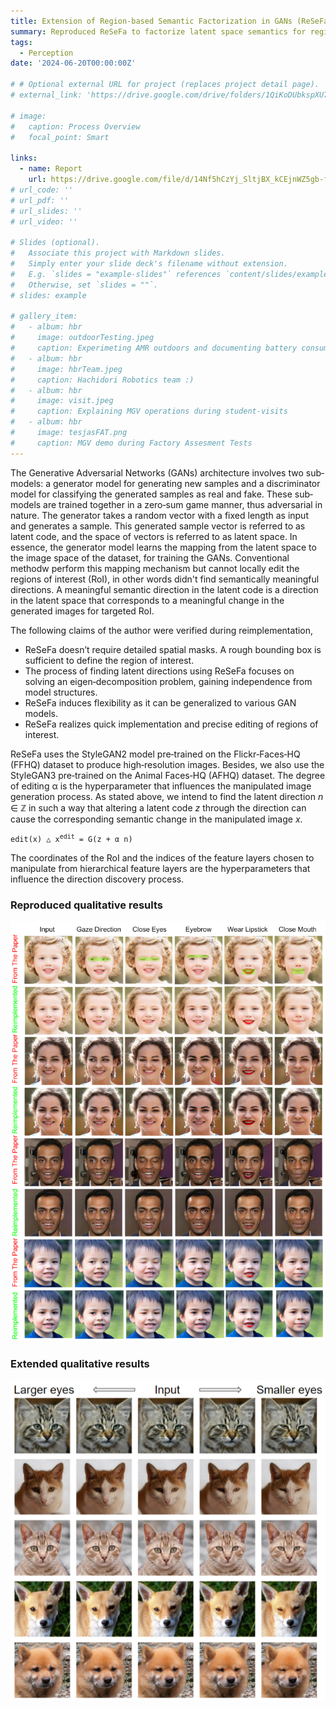 ```yaml
---
title: Extension of Region-based Semantic Factorization in GANs (ReSeFa) to animal faces
summary: Reproduced ReSeFa to factorize latent space semantics for regions of interest for human faces and extended ReSeFa for editing animal faces  
tags:
  - Perception
date: '2024-06-20T00:00:00Z'

# # Optional external URL for project (replaces project detail page).
# external_link: 'https://drive.google.com/drive/folders/1QiKoDUbkspXU7acjHh91cRRhuZhNsnxe'

# image:
#   caption: Process Overview
#   focal_point: Smart

links:
  - name: Report
    url: https://drive.google.com/file/d/14Nf5hCzYj_SltjBX_kCEjnWZ5gb-fNpy/view?usp=drive_link
# url_code: ''
# url_pdf: ''
# url_slides: ''
# url_video: ''

# Slides (optional).
#   Associate this project with Markdown slides.
#   Simply enter your slide deck's filename without extension.
#   E.g. `slides = "example-slides"` references `content/slides/example-slides.md`.
#   Otherwise, set `slides = ""`.
# slides: example

# gallery_item:
#   - album: hbr
#     image: outdoorTesting.jpeg
#     caption: Experimeting AMR outdoors and documenting battery consumption during uphill and downhill movements
#   - album: hbr
#     image: hbrTeam.jpeg
#     caption: Hachidori Robotics team :)
#   - album: hbr
#     image: visit.jpeg
#     caption: Explaining MGV operations during student-visits
#   - album: hbr
#     image: tesjasFAT.png
#     caption: MGV demo during Factory Assesment Tests
---
```


The Generative Adversarial Networks (GANs) architecture involves two sub‐models: a generator model for generating new samples and a discriminator model for classifying the generated samples as real and fake. These sub‐models are trained together in a zero‐sum game manner, thus adversarial in nature. The generator takes a random vector with a fixed length as input and generates a sample. This generated sample vector is referred to as latent code, and the space of vectors is referred to as latent space. In essence, the generator model learns the mapping from the latent space to the image space of the dataset, for training the GANs. Conventional methodw perform this mapping mechanism but cannot locally edit the regions of interest (RoI), in other words didn't find semantically meaningful directions. A meaningful semantic direction in the latent code is a direction in the latent space that corresponds to a meaningful change in the generated images for targeted RoI.

The following claims of the author were verified during reimplementation,
- ReSeFa doesn’t require detailed spatial masks. A rough bounding box is sufficient to define the region of interest.
- The process of finding latent directions using ReSeFa focuses on solving an eigen‐decomposition problem, gaining independence from model structures.
- ReSeFa induces flexibility as it can be generalized to various GAN models.
- ReSeFa realizes quick implementation and precise editing of regions of interest.
 
ReSeFa uses the StyleGAN2 model pre‐trained on the Flickr‐Faces‐HQ (FFHQ) dataset to produce high‐resolution images. Besides, we also use the StyleGAN3 pre‐trained on the Animal Faces‐HQ (AFHQ) dataset. The degree of editing &alpha; is the hyperparameter that influences the manipulated image generation process. As stated above, we intend to find the latent direction <em>n</em> &in; &Zopf; in such a way that altering a latent code <em>z</em> through the direction can cause the corresponding semantic change in the manipulated image <em>x</em>.

<code>edit(x) &#x25b3; x<sup>edit</sup> = G(z + &alpha; n)</code>

The coordinates of the RoI and the indices of the feature layers chosen to manipulate from hierarchical feature layers are the hyperparameters that influence the direction discovery process.

### Reproduced qualitative results
![screen render text](featured.png "Comparison of precise local editing results produced in the original paper and our reimplementation of the original paper. The RoI is highlighted in green boxes while all the rows share the same latent directions")

### Extended qualitative results
![screen render text](afhqq.png "Qualitative Results from ReSeFa with StyleGAN3 pre‐trained on AFHQ")

<!-- ![screen render text](tejas.gif "360° maneuverability highlighting sideways and diagonal movements at client's shopfloor bearing 500kg payload") -->

<!-- {{< video src="tejas.mp4" controls="yes" >}}
360° maneuverability highlighting sideways and diagonal movements at client's shopfloor bearing 500kg payload -->

<!-- #### Photo Gallery
{{< gallery album="hbr" >}} -->